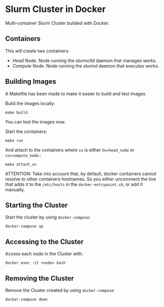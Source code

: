 # Slurm Cluster in Docker

Multi-container Slurm Cluster builded with Docker.

## Containers
This will create two containers:
* *Head Node*. Node running the *slurmctld* daemon that manages works.
* *Compute Node*. Node running the *slurmd* daemon that executes works.

## Building Images
A Makefile has been made to make it easier to build and test images.


Build the images locally:
```console
make build
```

You can test the images now.

Start the containers:
```console
make run
```

And attach to the containers where `xx` is either `hn=head_node` or `cn=compute_node`.:
```console
make attach_xx
```

ATTENTION: Take into account that, by default, docker containers cannot resolve to other containers hostnames. So you either uncomment the line that adds it to the `/etc/hosts` in the `docker-entrypoint.sh`, or add it manually.

## Starting the Cluster

Start the cluster by using `docker-compose`:
```console
docker-compose up
```

## Accessing to the Cluster

Access each node in the Cluster with:
```console
docker exec -it <node> bash
```

## Removing the Cluster

Remove the Cluster created by using `docker-compose`:

```console
docker-compose down
```
